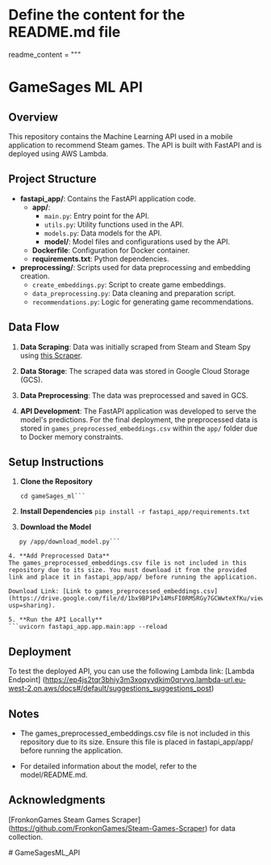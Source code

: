 # Define the content for the README.md file
readme_content = """
# GameSages ML API

## Overview

This repository contains the Machine Learning API used in a mobile application to recommend Steam games. The API is built with FastAPI and is deployed using AWS Lambda.

## Project Structure

- **fastapi_app/**: Contains the FastAPI application code.
  - **app/**: 
    - `main.py`: Entry point for the API.
    - `utils.py`: Utility functions used in the API.
    - `models.py`: Data models for the API.
    - **model/**: Model files and configurations used by the API.
  - **Dockerfile**: Configuration for Docker container.
  - **requirements.txt**: Python dependencies.
- **preprocessing/**: Scripts used for data preprocessing and embedding creation.
  - `create_embeddings.py`: Script to create game embeddings.
  - `data_preprocessing.py`: Data cleaning and preparation script.
  - `recommendations.py`: Logic for generating game recommendations.

## Data Flow

1. **Data Scraping**: Data was initially scraped from Steam and Steam Spy using [this Scraper](https://github.com/FronkonGames/Steam-Games-Scraper).

2. **Data Storage**: The scraped data was stored in Google Cloud Storage (GCS).

3. **Data Preprocessing**: The data was preprocessed and saved in GCS.

4. **API Development**: The FastAPI application was developed to serve the model's predictions. For the final deployment, the preprocessed data is stored in `games_preprocessed_embeddings.csv` within the `app/` folder due to Docker memory constraints.

## Setup Instructions

1. **Clone the Repository**
   ```git clone <repository-url>
   cd gameSages_ml```
2. **Install Dependencies**
```pip install -r fastapi_app/requirements.txt```

3. **Download the Model**
```cd fastapi_app
   py /app/download_model.py```

4. **Add Preprocessed Data**
The games_preprocessed_embeddings.csv file is not included in this repository due to its size. You must download it from the provided link and place it in fastapi_app/app/ before running the application.

Download Link: [Link to games_preprocessed_embeddings.csv](https://drive.google.com/file/d/1bx9BP1Pv14MsFI0RMSRGy7GCWwteXfKu/view?usp=sharing).

5. **Run the API Locally**
```uvicorn fastapi_app.app.main:app --reload
```

## Deployment
To test the deployed API, you can use the following Lambda link: [Lambda Endpoint] (https://ep4js2tqr3bhiy3m3xoqyydkim0qrvvg.lambda-url.eu-west-2.on.aws/docs#/default/suggestions_suggestions_post)

## Notes
- The games_preprocessed_embeddings.csv file is not included in this repository due to its size. Ensure this file is placed in fastapi_app/app/ before running the application.

- For detailed information about the model, refer to the model/README.md.

## Acknowledgments
[FronkonGames Steam Games Scraper] (https://github.com/FronkonGames/Steam-Games-Scraper) for data collection. 





#   G a m e S a g e s M L _ A P I  
 